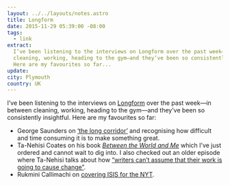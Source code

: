 ```yaml
---
layout: ../../layouts/notes.astro
title: Longform
date: 2015-11-29 05:39:00 -08:00
tags:
  - link
extract:
  I’ve been listening to the interviews on Longform over the past week—in between
  cleaning, working, heading to the gym—and they’ve been so consistently insightful.
  Here are my favourites so far...
update:
city: Plymouth
country: UK
---
```


I’ve been listening to the interviews on [Longform](http://longform.org/) over the past week—in between cleaning, working, heading to the gym—and they’ve been so consistently insightful. Here are my favourites so far:

- George Saunders on [‘the long corridor’](http://longform.org/posts/longform-podcast-75-george-saunders) and recognising how difficult and time consuming it is to make something great.
- Ta-Nehisi Coates on his book [_Between the World and Me_](http://longform.org/posts/longform-podcast-168-ta-nehisi-coates) which I’ve just ordered and cannot wait to dig into. I also checked out an older episode where Ta-Nehisi talks about how [“writers can’t assume that their work is going to cause change”](http://longform.org/posts/longform-podcast-97-ta-nehisi-coates).
- Rukmini Callimachi on [covering ISIS for the NYT](http://longform.org/posts/previously-on-the-longform-podcast-129-rukmini-callimachi).
